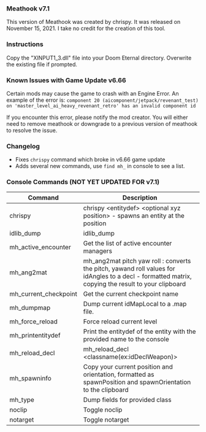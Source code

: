 ### Meathook v7.1

This version of Meathook was created by chrispy. It was released on November 15, 2021. I take no credit for the creation of this tool.

### Instructions

Copy the "XINPUT1_3.dll" file into your Doom Eternal directory. Overwrite the existing file if prompted.

### Known Issues with Game Update v6.66

Certain mods may cause the game to crash with an Engine Error. An example of the error is:
`component 20 (aicomponent/jetpack/revenant_test) on 'master_level_ai_heavy_revenant_retro' has an invalid component id`

If you encounter this error, please notify the mod creator. You will either need to remove meathook or downgrade to a previous version of meathook to resolve the issue.

### Changelog

- Fixes `chrispy` command which broke in v6.66 game update
- Adds several new commands, use `find mh_` in console to see a list.

### Console Commands (NOT YET UPDATED FOR v7.1)

Command | Description
------------ | -------------
chrispy | chrispy \<entitydef\> \<optional xyz position\> - spawns an entity at the position
idlib_dump | idlib_dump
mh_active_encounter | Get the list of active encounter managers
mh_ang2mat | mh_ang2mat pitch yaw roll : converts the pitch, yawand roll values for idAngles to a decl - formatted matrix, copying the result to your clipboard
mh_current_checkpoint | Get the current checkpoint name
mh_dumpmap | Dump current idMapLocal to a .map file.
mh_force_reload | Force reload current level
mh_printentitydef | Print the entitydef of the entity with the provided name to the console
mh_reload_decl | mh_reload_decl <classname(ex:idDeclWeapon)> <decl path>
mh_spawninfo | Copy your current position and orientation, formatted as spawnPosition and spawnOrientation to the clipboard
mh_type | Dump fields for provided class
noclip | Toggle noclip
notarget | Toggle notarget
